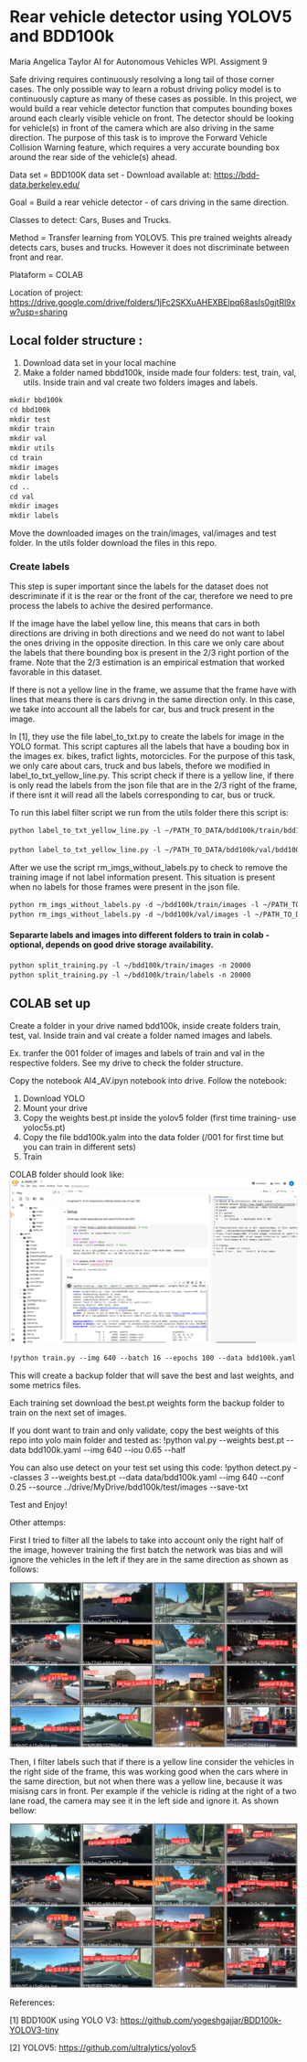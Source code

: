 # Rear vehicle detector using YOLOV5 and BDD100k

Maria Angelica Taylor 
AI for Autonomous Vehicles WPI. 
Assigment 9

Safe driving requires continuously resolving a long tail of those corner cases. The only possible way to learn a robust driving policy model is to continuously capture as many of these cases as possible. In this project, we would build a rear vehicle detector function that computes bounding boxes around each clearly visible vehicle on front. The detector should be looking for vehicle(s) 
in front of the camera which are also driving in the same direction. The purpose of this task is to improve the Forward Vehicle Collision Warning feature, which requires a very accurate bounding box around the rear side of the vehicle(s) ahead. 

Data set = BDD100K data set - Download available at: https://bdd-data.berkeley.edu/

Goal = Build a rear vehicle detector - of cars driving in the same direction. 

Classes to detect: Cars, Buses and Trucks.

Method = Transfer learning from YOLOV5. This pre trained weights already detects cars, buses and trucks. However it does not discriminate between front and rear. 

Plataform = COLAB

Location of project: https://drive.google.com/drive/folders/1jFc2SKXuAHEXBElpq68asIs0gjtRl9xw?usp=sharing

## Local folder structure : 

1. Download data set in your local machine
2. Make a folder named bbdd100k, inside made four folders: test, train, val, utils. Inside train and val create two folders images and labels. 

```html
mkdir bbd100k
cd bbd100k
mkdir test
mkdir train
mkdir val
mkdir utils
cd train
mkdir images
mkdir labels
cd ..
cd val
mkdir images
mkdir labels
```
Move the downloaded images on the train/images, val/images and test folder. In the utils folder download the files in this repo. 

### Create labels 

This step is super important since the labels for the dataset does not descriminate if it is the rear or the front of the car, therefore we need to pre process the labels to achive the desired performance. 

If the image have the label yellow line, this means that cars in both directions are driving in both directions and we need do not want to label the ones driving in the opposite direction. In this care we only care about the labels that there bounding box is present in the 2/3 right portion of the frame. Note that the 2/3 estimation is an empirical estmation that worked favorable in this dataset. 

If there is not a yellow line in the frame, we assume that the frame have with lines that means there is cars drivng in the same direction only. In this case, we take into account all the labels for car, bus and truck present in the image. 

In [1], they use the file label_to_txt.py to create the labels for image in the YOLO format. This script captures all the labels that have a bouding box in the images ex. bikes, trafict lights, motorcicles. For the purpose of this task, we only care about cars, truck and bus labels, thefore we modified in label_to_txt_yellow_line.py. This script check if there is a yellow line, if there is only read the labels from the json file that are in the 2/3 right of the frame, if there isnt it will read all the labels corresponding to car, bus or truck. 

To run this label filter script we run from the utils folder there this script is:

```html
python label_to_txt_yellow_line.py -l ~/PATH_TO_DATA/bdd100k/train/bdd100k_labels_images_train.json -d ~/PATH_TO_DATA/bdd100k/train/labels

python label_to_txt_yellow_line.py -l ~/PATH_TO_DATA/bdd100k/val/bdd100k_labels_images_val.json -d ~/PATH_TO_DATA/bdd100k/val/labels
```

After we use the script rm_imgs_without_labels.py to check to remove the training image if not label information present. This situation is present when no labels for those frames were present in the json file. 

```html
python rm_imgs_without_labels.py -d ~/bdd100k/train/images -l ~/PATH_TO_DATA/bdd100k/train/labels
python rm_imgs_without_labels.py -d ~/bdd100k/val/images -l ~/PATH_TO_DATA/bdd100k/val/labels
```

#### Separarte labels and images into different folders to train in colab - optional, depends on good drive storage availability. 

```html
python split_training.py -l ~/bdd100k/train/images -n 20000
python split_training.py -l ~/bdd100k/train/labels -n 20000
```
## COLAB set up
Create a folder in your drive named bdd100k, inside create folders train, test, val. Inside train and val create a folder named images and labels. 

Ex. tranfer the 001 folder of images and labels of train and val in the respective folders. See my drive to check the folder structure. 

Copy the notebook AI4_AV.ipyn notebook into drive. Follow the notebook:

1. Download YOLO
2. Mount your drive 
3. Copy the weights best.pt inside the yolov5 folder (first time training- use yoloc5s.pt)
4. Copy the file bdd100k.yalm into the data folder (/001 for first time but you can train in different sets)
5. Train

COLAB folder should look like:
<img src="imgs/colab.png" alt="gr">

```html
!python train.py --img 640 --batch 16 --epochs 100 --data bdd100k.yaml --weights yolov5s.pt --name AI4AV_results --cache --project '../drive/MyDrive/bdd100k' --name 'backup'
```
This will create a backup folder that will save the best and last weights, and some metrics files. 

Each training set download the best.pt weights form the backup folder to train on the next set of images.

If you dont want to train and only validate, copy the best weights of this repo into yolo main folder and tested as: !python val.py --weights best.pt --data bdd100k.yaml --img 640 --iou 0.65 --half

You can also use detect on your test set using this code:
!python detect.py --classes 3 --weights best.pt --data data/bdd100k.yaml --img 640 --conf 0.25 --source ../drive/MyDrive/bdd100k/test/images --save-txt

Test and Enjoy!

Other attemps: 

First I tried to filter all the labels to take into account only the right half of the image, however training the first batch the network was bias and will ignore the vehicles in the left if they are in the same direction as shown as follows:

<img src="imgs/05.jpg" alt="gr">

Then, I filter labels such that if there is a yellow line consider the vehicles in the right side of the frame, this was working good when the cars where in the same direction, but not when there was a yellow line, because it was misisng cars in front. Per example if the vehicle is riding at the right of a two lane road, the camera may see it in the left side and ignore it. As shown bellow: 

<img src="imgs/05yellow.jpg" alt="gr">

References: 

[1] BDD100K using YOLO V3: https://github.com/yogeshgajjar/BDD100k-YOLOV3-tiny

[2] YOLOV5: https://github.com/ultralytics/yolov5